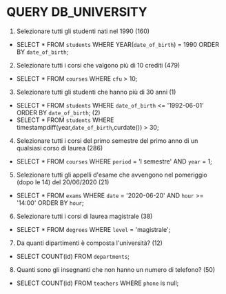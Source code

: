 # QUERY DB_UNIVERSITY

1. Selezionare tutti gli studenti nati nel 1990 (160)
- SELECT * 
  FROM `students` 
  WHERE YEAR(`date_of_birth`) = 1990
  ORDER BY `date_of_birth`;

2. Selezionare tutti i corsi che valgono più di 10 crediti (479)
- SELECT * 
  FROM `courses` 
  WHERE `cfu` > 10;
 
3. Selezionare tutti gli studenti che hanno più di 30 anni
  (1)
- SELECT * 
  FROM `students` 
  WHERE `date_of_birth` <= '1992-06-01'
  ORDER BY `date_of_birth`;
  (2)
- SELECT * 
  FROM `students` 
  WHERE timestampdiff(year,`date_of_birth`,curdate()) > 30;

4. Selezionare tutti i corsi del primo semestre del primo anno di un qualsiasi corso di laurea (286)
- SELECT * 
  FROM `courses` 
  WHERE `period` = 'I semestre' 
  AND `year` = 1;

5. Selezionare tutti gli appelli d'esame che avvengono nel pomeriggio (dopo le 14) del 20/06/2020 (21)
- SELECT * 
  FROM `exams` 
  WHERE `date` = '2020-06-20' 
  AND `hour` >= '14:00'
  ORDER BY `hour`;

6. Selezionare tutti i corsi di laurea magistrale (38)
- SELECT * 
  FROM `degrees` 
  WHERE `level` = 'magistrale';

7. Da quanti dipartimenti è composta l'università? (12)
- SELECT 
  COUNT(id) 
  FROM `departments`;

8. Quanti sono gli insegnanti che non hanno un numero di telefono? (50)
- SELECT 
  COUNT(id) 
  FROM `teachers` 
  WHERE `phone` is null;